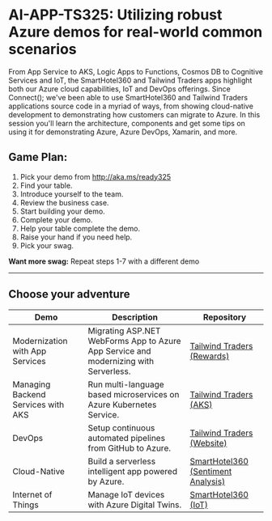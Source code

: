 
# AI-APP-TS325: Utilizing robust Azure demos for real-world common scenarios

From App Service to AKS, Logic Apps to Functions, Cosmos DB to Cognitive Services and IoT, the SmartHotel360 and Tailwind Traders apps highlight both our Azure cloud capabilities, IoT and DevOps offerings. Since Connect(); we've been able to use SmartHotel360 and Tailwind Traders applications source code in a myriad of ways, from showing cloud-native development to demonstrating how customers can migrate to Azure. In this session you'll learn the architecture, components and get some tips on using it for demonstrating Azure, Azure DevOps, Xamarin, and more. 

## Game Plan:

1. Pick your demo from http://aka.ms/ready325 ​
1. Find your table.​
1. Introduce yourself to the team.​
1. Review the business case.​
1. Start building your demo.​
1. Complete your demo.​
1. Help your table complete the demo.​
1. Raise your hand if you need help.​
1. Pick your swag.​

**Want more swag:** Repeat steps 1-7 with a different demo

-------------------------

## Choose your adventure

| Demo​                               | Description​                                                                           | Repository​                         |
|------------------------------------|---------------------------------------------------------------------------------------|------------------------------------|
| Modernization with App Services​    | Migrating ASP.NET WebForms App to Azure App Service and modernizing with Serverless. ​ | [Tailwind Traders (Rewards)](https://github.com/Microsoft/TailwindTraders-Rewards)​         |
| Managing Backend Services with AKS​ | Run multi-language based microservices on Azure Kubernetes Service. ​                  | [Tailwind Traders (AKS)​](https://github.com/Microsoft/TailwindTraders-Backend)             |
| DevOps​                             | Setup continuous automated pipelines from GitHub to Azure.​                            | [Tailwind Traders (Website)​](https://github.com/Microsoft/TailwindTraders-Website)         |
| Cloud-Native​                       | Build a serverless intelligent app powered by Azure.​                                  | [SmartHotel360 (Sentiment Analysis)​](https://github.com/Microsoft/SmartHotel360-SentimentAnalysis) |
| Internet of Things​                 | Manage IoT devices with Azure Digital Twins.​                                          | [SmartHotel360 (IoT)​](https://github.com/Microsoft/SmartHotel360-IoT)                |

